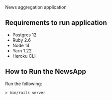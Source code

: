 News aggregation application

## Requirements to run application

- Postgres 12
- Ruby 2.6
- Node 14
- Yarn 1.22
- Heroku CLI

## How to Run the NewsApp

Run the following:

```
> bin/rails server
```
